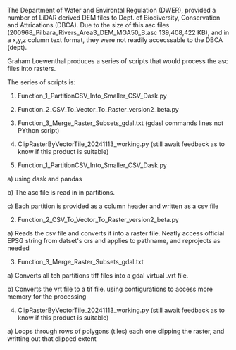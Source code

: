 The Department of Water and Environtal Regulation (DWER), provided a number of LiDAR derived DEM files 
to Dept. of Biodiversity, Conservation and Attrications (DBCA).
Due to the size of this asc files (200968_Pilbara_Rivers_Area3_DEM_MGA50_B.asc 139,408,422 KB), 
and in a x,y,z column text format, they were not readily accecssable to the DBCA (dept).

Graham Loewenthal produces a series of scripts that would process the asc files into rasters.

The series of scripts is:

1) Function_1_PartitionCSV_Into_Smaller_CSV_Dask.py

2) Function_2_CSV_To_Vector_To_Raster_version2_beta.py

3) Function_3_Merge_Raster_Subsets_gdal.txt (gdasl commands lines not PYthon script)

4) ClipRasterByVectorTile_20241113_working.py (still await feedback as to know if this product is suitable)


1) Function_1_PartitionCSV_Into_Smaller_CSV_Dask.py

a) using dask and pandas

b) The asc file is read in in partitions.

c) Each partition is provided as a column header and written as a csv file

2) Function_2_CSV_To_Vector_To_Raster_version2_beta.py

a) Reads the csv file and converts it into a raster file. Neatly access official EPSG string from datset's crs and applies to pathname, and reprojects as needed

3) Function_3_Merge_Raster_Subsets_gdal.txt

a) Converts all teh partitions tiff files into a gdal virtual .vrt file.

b) Converts the vrt file to a tif file. using configurations to access more memory for the processing

4) ClipRasterByVectorTile_20241113_working.py (still await feedback as to know if this product is suitable)

a) Loops through rows of polygons (tiles) each one clipping the raster, and writting out that clipped extent

